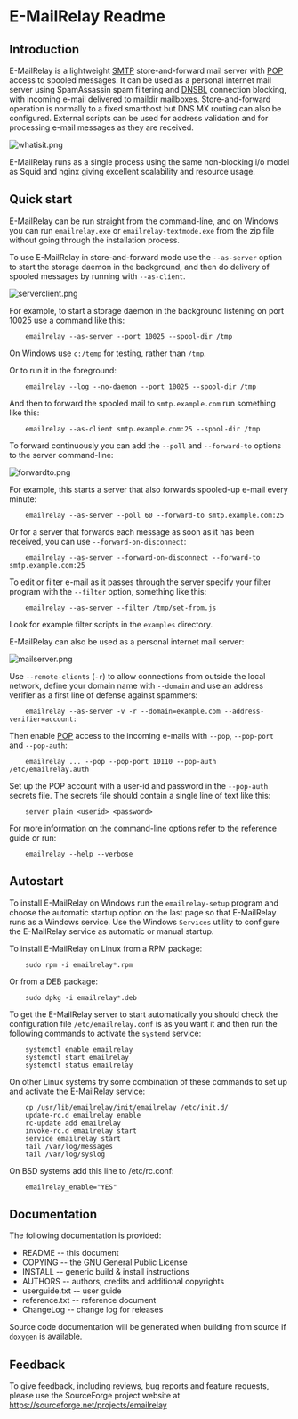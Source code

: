 E-MailRelay Readme
==================

Introduction
------------
E-MailRelay is a lightweight [SMTP][] store-and-forward mail server with [POP][] access
to spooled messages. It can be used as a personal internet mail server using
SpamAssassin spam filtering and [DNSBL][] connection blocking, with incoming e-mail
delivered to [maildir][] mailboxes. Store-and-forward operation is normally to a
fixed smarthost but DNS MX routing can also be configured. External scripts can
be used for address validation and for processing e-mail messages as they
are received.

![whatisit.png](whatisit.png)

E-MailRelay runs as a single process using the same non-blocking i/o model as
Squid and nginx giving excellent scalability and resource usage.

Quick start
-----------
E-MailRelay can be run straight from the command-line, and on Windows you can
run `emailrelay.exe` or `emailrelay-textmode.exe` from the zip file without
going through the installation process.

To use E-MailRelay in store-and-forward mode use the `--as-server` option to
start the storage daemon in the background, and then do delivery of spooled
messages by running with `--as-client`.

![serverclient.png](serverclient.png)

For example, to start a storage daemon in the background listening on port 10025
use a command like this:

        emailrelay --as-server --port 10025 --spool-dir /tmp

On Windows use `c:/temp` for testing, rather than `/tmp`.

Or to run it in the foreground:

        emailrelay --log --no-daemon --port 10025 --spool-dir /tmp

And then to forward the spooled mail to `smtp.example.com` run something
like this:

        emailrelay --as-client smtp.example.com:25 --spool-dir /tmp

To forward continuously you can add the `--poll` and `--forward-to` options to
the server command-line:

![forwardto.png](forwardto.png)

For example, this starts a server that also forwards spooled-up e-mail every
minute:

        emailrelay --as-server --poll 60 --forward-to smtp.example.com:25

Or for a server that forwards each message as soon as it has been received, you
can use `--forward-on-disconnect`:

        emailrelay --as-server --forward-on-disconnect --forward-to smtp.example.com:25

To edit or filter e-mail as it passes through the server specify your filter
program with the `--filter` option, something like this:

        emailrelay --as-server --filter /tmp/set-from.js

Look for example filter scripts in the `examples` directory.

E-MailRelay can also be used as a personal internet mail server:

![mailserver.png](mailserver.png)

Use `--remote-clients` (`-r`) to allow connections from outside the local
network, define your domain name with `--domain` and use an address verifier as
a first line of defense against spammers:

        emailrelay --as-server -v -r --domain=example.com --address-verifier=account:

Then enable [POP][] access to the incoming e-mails with `--pop`, `--pop-port` and
`--pop-auth`:

        emailrelay ... --pop --pop-port 10110 --pop-auth /etc/emailrelay.auth

Set up the POP account with a user-id and password in the `--pop-auth` secrets
file. The secrets file should contain a single line of text like this:

        server plain <userid> <password>

For more information on the command-line options refer to the reference guide
or run:

        emailrelay --help --verbose

Autostart
---------
To install E-MailRelay on Windows run the `emailrelay-setup` program and choose
the automatic startup option on the last page so that E-MailRelay runs as a
Windows service. Use the Windows `Services` utility to configure the E-MailRelay
service as automatic or manual startup.

To install E-MailRelay on Linux from a RPM package:

        sudo rpm -i emailrelay*.rpm

Or from a DEB package:

        sudo dpkg -i emailrelay*.deb

To get the E-MailRelay server to start automatically you should check the
configuration file `/etc/emailrelay.conf` is as you want it and then run the
following commands to activate the `systemd` service:

        systemctl enable emailrelay
        systemctl start emailrelay
        systemctl status emailrelay

On other Linux systems try some combination of these commands to set up and
activate the E-MailRelay service:

        cp /usr/lib/emailrelay/init/emailrelay /etc/init.d/
        update-rc.d emailrelay enable
        rc-update add emailrelay
        invoke-rc.d emailrelay start
        service emailrelay start
        tail /var/log/messages
        tail /var/log/syslog

On BSD systems add this line to /etc/rc.conf:

        emailrelay_enable="YES"

Documentation
-------------
The following documentation is provided:

* README \-\- this document
* COPYING \-\- the GNU General Public License
* INSTALL \-\- generic build & install instructions
* AUTHORS \-\- authors, credits and additional copyrights
* userguide.txt \-\- user guide
* reference.txt \-\- reference document
* ChangeLog \-\- change log for releases

Source code documentation will be generated when building from source if
`doxygen` is available.

Feedback
--------
To give feedback, including reviews, bug reports and feature requests, please
use the SourceForge project website at https://sourceforge.net/projects/emailrelay

[DNSBL]: https://en.wikipedia.org/wiki/DNSBL
[POP]: https://en.wikipedia.org/wiki/Post_Office_Protocol
[SMTP]: https://en.wikipedia.org/wiki/Simple_Mail_Transfer_Protocol
[maildir]: https://en.wikipedia.org/wiki/Maildir

